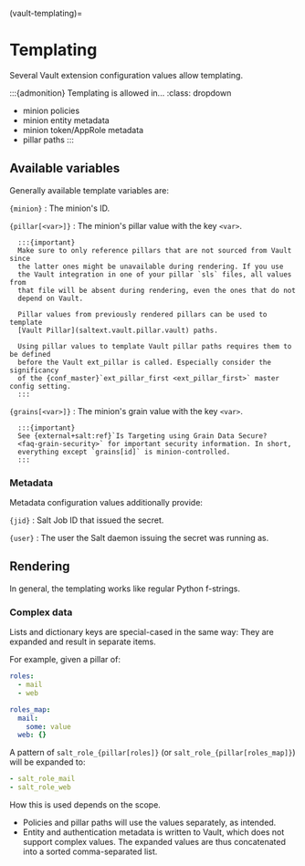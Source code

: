 (vault-templating)=
# Templating

Several Vault extension configuration values allow templating.

:::{admonition} Templating is allowed in...
:class: dropdown

* minion policies
* minion entity metadata
* minion token/AppRole metadata
* pillar paths
:::

## Available variables
Generally available template variables are:

`{minion}`
    : The minion's ID.

`{pillar[<var>]}`
    : The minion's pillar value with the key `<var>`.

      :::{important}
      Make sure to only reference pillars that are not sourced from Vault since
      the latter ones might be unavailable during rendering. If you use
      the Vault integration in one of your pillar `sls` files, all values from
      that file will be absent during rendering, even the ones that do not
      depend on Vault.

      Pillar values from previously rendered pillars can be used to template
      [Vault Pillar](saltext.vault.pillar.vault) paths.

      Using pillar values to template Vault pillar paths requires them to be defined
      before the Vault ext_pillar is called. Especially consider the significancy
      of the {conf_master}`ext_pillar_first <ext_pillar_first>` master config setting.
      :::

`{grains[<var>]}`
    : The minion's grain value with the key `<var>`.

      :::{important}
      See {external+salt:ref}`Is Targeting using Grain Data Secure?
      <faq-grain-security>` for important security information. In short,
      everything except `grains[id]` is minion-controlled.
      :::

### Metadata
Metadata configuration values additionally provide:

`{jid}`
    : Salt Job ID that issued the secret.

`{user}`
    : The user the Salt daemon issuing the secret was running as.

## Rendering
In general, the templating works like regular Python f-strings.

### Complex data
Lists and dictionary keys are special-cased in the same way: They are expanded
and result in separate items.

For example, given a pillar of:
```yaml
roles:
  - mail
  - web

roles_map:
  mail:
    some: value
  web: {}
```

A pattern of `salt_role_{pillar[roles]}` (or `salt_role_{pillar[roles_map]}`)
will be expanded to:

```yaml
- salt_role_mail
- salt_role_web
```

How this is used depends on the scope.
* Policies and pillar paths will use the values separately, as intended.
* Entity and authentication metadata is written to Vault, which does not
  support complex values. The expanded values are thus concatenated into
  a sorted comma-separated list.
